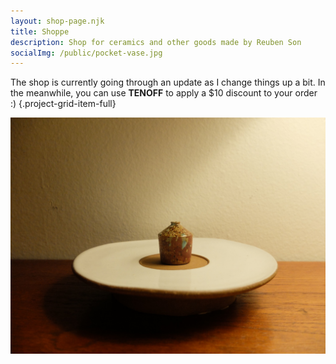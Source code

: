 ```yaml
---
layout: shop-page.njk
title: Shoppe
description: Shop for ceramics and other goods made by Reuben Son
socialImg: /public/pocket-vase.jpg
---
```


The shop is currently going through an update as I change things up a bit. In the meanwhile, you can use **TENOFF** to apply a $10 discount to your order :)
{.project-grid-item-full}

 <!-- images to cycle through above the fold -->
<div class="project-grid-item-full">
  <div class="image-sequence project-grid-item-full" data-path="/public/ceramics/travel-vase-series" data-length="20">
    <img src="/public/ceramics/travel-vase-series/1.JPG" alt="photo of a travel vase on a windowsill" class="sequence-image" style="opacity: 1.0;">
  </div>
</div>

<script>
  document.addEventListener('DOMContentLoaded', function() {
    const delay = 5000;
    const imageSequence = document.querySelector('.image-sequence');
    const path = imageSequence.dataset.path;
    const length = imageSequence.dataset.length;
    const images = document.querySelectorAll('.sequence-image');
    let currentIndex = 0;
    let previousImage = images[0];

    function findOrCreateImage(parent,index) {
      let element = document.querySelector(`img[src="${path}/${index + 1}.JPG"]`);
      if (element) {
        return element;
      }

      element = document.createElement('img');
      element.src = `${path}/${index + 1}.JPG`;
      element.alt = `photo of a travel vase on a windowsill`;
      element.style.opacity = '0.0';
      element.classList.add('sequence-image');
      parent.appendChild(element);
      return element;
    }
    
    function nextImage() {
      // previousImage?.classList.remove('active');
      currentIndex = Math.floor(Math.random() * length);
      const element = findOrCreateImage(imageSequence, currentIndex);
      // const element = document.createElement('img');
      // element.src = `${path}/${currentIndex + 1}.JPG`;
      // element.alt = `photo of a travel vase on a windowsill`;
      // element.style.opacity = '0.0';
      // element.classList.add('sequence-image');
      // element.classList.add('active');
      // imageSequence.appendChild(element);
      setTimeout(() => {
        previousImage.style.opacity = '0.1';
        previousImage?.classList.remove('active');
        element.style.opacity = '1.0';
        // element.classList.add('active');
      }, delay);
      previousImage = element;
    }

    setTimeout(() => {
      setInterval(nextImage, delay);
    }, 0); // Initial delay of 2 seconds
  });
</script>

<!-- I've gotten in the habit of bringing a pocket-size vase with me when I travel, collecting wildflowers as I go. It's a simple gesture towards making a temporary home within dislocation, a tiny bulwark against the sometimes overwhelming feeling of _being away_. -->
<!-- {.project-grid-item-6} -->

<!-- Each vase is made on my miniature wheel at home, perched on my kitchen windowsill in fact. They range from abo`ut 1.5 to 3 inches in height, and have been produced as small experiments in form and glaze application. As such, each vase is unique and not expected to repeat within the series.
\
\
You can also check out a collection of photos from friends and family of these vessels [out in the field](/projects/travel-vase-gallery) 🌻 🏺
Please note that shipping is currently limited to the U.S.
\
\
{.project-grid-item-4} -->

<!-- <figure class="project-grid-item-2" >
  <img src="/public/pocket-vase.jpg" alt="photo of a travel vase on a windowsill">
  <figcaption>My first travel vase (2019), sitting on the windowsill of an apartment rental in Stockholm while I was attending a <a href="/projects/weaving" target="_blank">music studio residency at EMS</a>.</figcaption>
</figure> -->

<!-- The shop is currently **sold out**, check back in September for new pieces :)
{.project-grid-item-6} -->
